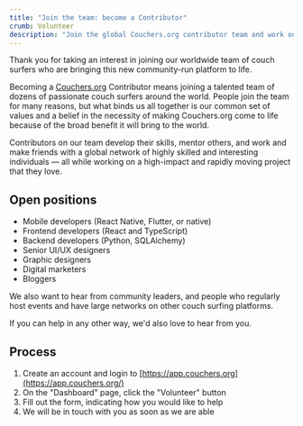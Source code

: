 ```yaml
---
title: "Join the team: become a Contributor"
crumb: Volunteer
description: "Join the global Couchers.org contributor team and work on a high-impact, meaningful project that you love!"
---
```


Thank you for taking an interest in joining our worldwide team of couch surfers who are bringing this new community-run platform to life.

Becoming a [Couchers.org](https://couchers.org) Contributor means joining a talented team of dozens of passionate couch surfers around the world. People join the team for many reasons, but what binds us all together is our common set of values and a belief in the necessity of making Couchers.org come to life because of the broad benefit it will bring to the world.

Contributors on our team develop their skills, mentor others, and work and make friends with a global network of highly skilled and interesting individuals — all while working on a high-impact and rapidly moving project that they love.

## Open positions

- Mobile developers (React Native, Flutter, or native)
- Frontend developers (React and TypeScript)
- Backend developers (Python, SQLAlchemy)
- Senior UI/UX designers
- Graphic designers
- Digital marketers
- Bloggers

We also want to hear from community leaders, and people who regularly host events and have large networks on other couch surfing platforms.

If you can help in any other way, we'd also love to hear from you.

## Process

1. Create an account and login to [https://app.couchers.org](https://app.couchers.org/)
2. On the "Dashboard" page, click the "Volunteer" button
3. Fill out the form, indicating how you would like to help
4. We will be in touch with you as soon as we are able
